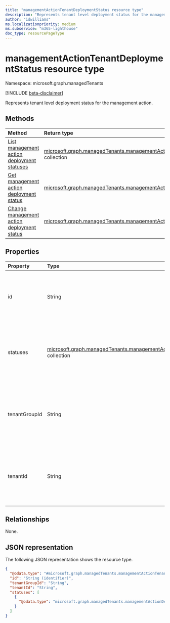 ```yaml
---
title: "managementActionTenantDeploymentStatus resource type"
description: "Represents tenant level deployment status for the management action."
author: "idwilliams"
ms.localizationpriority: medium
ms.subservice: "m365-lighthouse"
doc_type: resourcePageType
---
```


# managementActionTenantDeploymentStatus resource type

Namespace: microsoft.graph.managedTenants

[!INCLUDE [beta-disclaimer](../../includes/beta-disclaimer.md)]

Represents tenant level deployment status for the management action.

## Methods
|Method|Return type|Description|
|:---|:---|:---|
|[List management action deployment statuses](../api/managedtenants-managedtenant-list-managementactiontenantdeploymentstatuses.md)|[microsoft.graph.managedTenants.managementActionTenantDeploymentStatus](../resources/managedtenants-managementactiontenantdeploymentstatus.md) collection|Get a list of the [managementActionTenantDeploymentStatus](../resources/managedtenants-managementactiontenantdeploymentstatus.md) objects and their properties.|
|[Get management action deployment status](../api/managedtenants-managementactiontenantdeploymentstatus-get.md)|[microsoft.graph.managedTenants.managementActionTenantDeploymentStatus](../resources/managedtenants-managementactiontenantdeploymentstatus.md)|Read the properties and relationships of a [managementActionTenantDeploymentStatus](../resources/managedtenants-managementactiontenantdeploymentstatus.md) object.|
|[Change management action deployment status](../api/managedtenants-managementactiontenantdeploymentstatus-changedeploymentstatus.md)|[microsoft.graph.managedTenants.managementActionDeploymentStatus](../resources/managedtenants-managementactiondeploymentstatus.md)|Changes the deployment status for the management action.|

## Properties
|Property|Type|Description|
|:---|:---|:---|
|id|String|The unique identifier for the tenant level deployment status. Required. Read-only.|
|statuses|[microsoft.graph.managedTenants.managementActionDeploymentStatus](../resources/managedtenants-managementactiondeploymentstatus.md) collection|The collection of deployment status for each instance of a management action. Optional.|
|tenantGroupId|String|The identifier for the tenant group that is associated with the management action. Required. Read-only.|
|tenantId|String|The Microsoft Entra tenant identifier for the [managed tenant](../resources/managedtenants-tenant.md). Required. Read-only.|

## Relationships
None.

## JSON representation
The following JSON representation shows the resource type.
<!-- {
  "blockType": "resource",
  "keyProperty": "id",
  "@odata.type": "microsoft.graph.managedTenants.managementActionTenantDeploymentStatus",
  "baseType": "microsoft.graph.entity",
  "openType": false
}
-->
``` json
{
  "@odata.type": "#microsoft.graph.managedTenants.managementActionTenantDeploymentStatus",
  "id": "String (identifier)",
  "tenantGroupId": "String",
  "tenantId": "String",
  "statuses": [
    {
      "@odata.type": "microsoft.graph.managedTenants.managementActionDeploymentStatus"
    }
  ]
}
```
